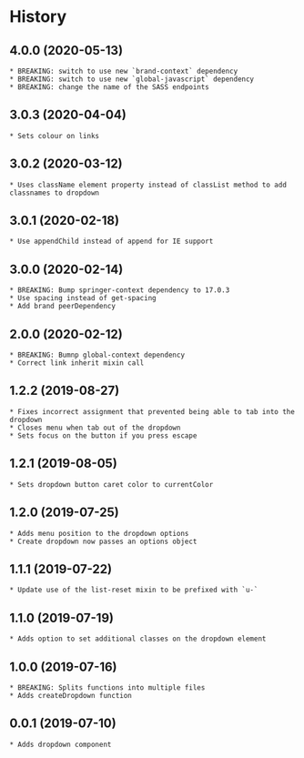 # History

## 4.0.0 (2020-05-13)
    * BREAKING: switch to use new `brand-context` dependency
    * BREAKING: switch to use new `global-javascript` dependency
    * BREAKING: change the name of the SASS endpoints

## 3.0.3 (2020-04-04)
    * Sets colour on links

## 3.0.2 (2020-03-12)
    * Uses className element property instead of classList method to add classnames to dropdown

## 3.0.1 (2020-02-18)
	* Use appendChild instead of append for IE support

## 3.0.0 (2020-02-14)
	* BREAKING: Bump springer-context dependency to 17.0.3
	* Use spacing instead of get-spacing
	* Add brand peerDependency

## 2.0.0 (2020-02-12)
    * BREAKING: Bumnp global-context dependency
    * Correct link inherit mixin call

## 1.2.2 (2019-08-27)
    * Fixes incorrect assignment that prevented being able to tab into the dropdown
    * Closes menu when tab out of the dropdown
    * Sets focus on the button if you press escape

## 1.2.1 (2019-08-05)
    * Sets dropdown button caret color to currentColor

## 1.2.0 (2019-07-25)
    * Adds menu position to the dropdown options
    * Create dropdown now passes an options object

## 1.1.1 (2019-07-22)
    * Update use of the list-reset mixin to be prefixed with `u-`

## 1.1.0 (2019-07-19)
    * Adds option to set additional classes on the dropdown element

## 1.0.0 (2019-07-16)
	* BREAKING: Splits functions into multiple files
	* Adds createDropdown function

## 0.0.1 (2019-07-10)
	* Adds dropdown component
